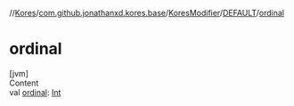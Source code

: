 //[Kores](../../../index.md)/[com.github.jonathanxd.kores.base](../../index.md)/[KoresModifier](../index.md)/[DEFAULT](index.md)/[ordinal](ordinal.md)



# ordinal  
[jvm]  
Content  
val [ordinal](ordinal.md): [Int](https://kotlinlang.org/api/latest/jvm/stdlib/kotlin/-int/index.html)  



